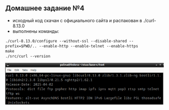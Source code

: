 ## Домашнее задание №4

- исходный код скачан с официального сайта и распакован в ./curl-8.13.0
- выполнены команды:

```
./curl-8.13.0/configure --without-ssl --disable-shared --prefix=$PWD/.. --enable-http --enable-telnet --enable-https 
make
./src/curl --version
```

![01](./pic.png)
